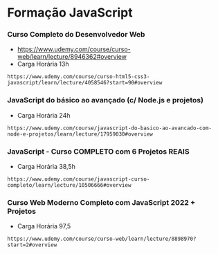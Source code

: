 # Formação JavaScript

### Curso Completo do Desenvolvedor Web
* https://www.udemy.com/course/curso-web/learn/lecture/8946362#overview
* Carga Horária 13h
```
https://www.udemy.com/course/curso-html5-css3-javascript/learn/lecture/4058546?start=90#overview
```

### JavaScript do básico ao avançado (c/ Node.js e projetos)
* Carga Horária 24h
```
https://www.udemy.com/course/javascript-do-basico-ao-avancado-com-node-e-projetos/learn/lecture/17959030#overview
```

### JavaScript - Curso COMPLETO com 6 Projetos REAIS
* Carga Horária  38,5h
```
https://www.udemy.com/course/javascript-curso-completo/learn/lecture/10506666#overview
```

### Curso Web Moderno Completo com JavaScript 2022 + Projetos
* Carga Horária 97,5
```
https://www.udemy.com/course/curso-web/learn/lecture/8898970?start=2#overview
```